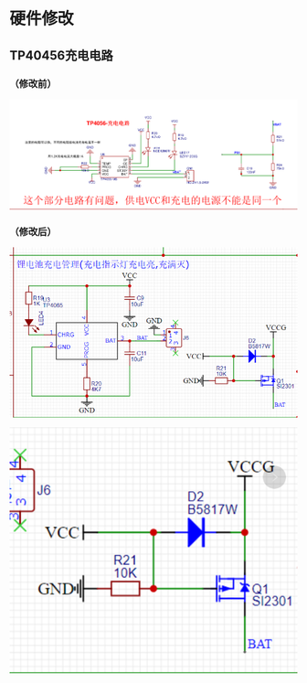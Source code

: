 # 硬件修改



## TP40456充电电路

### （修改前）





![image-20240131111649770](Readme.assets/image-20240131111649770.png)







### （修改后）



![image-20240205173358581](Readme.assets/image-20240205173358581.png)

![image-20240205173401626](Readme.assets/image-20240205173401626.png)